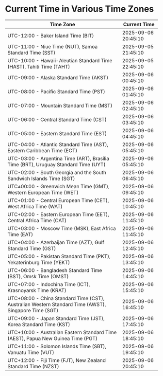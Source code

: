 # Current Time in Various Time Zones

| Time Zone | Current Time |
|-----------|--------------|
| UTC-12:00 - Baker Island Time (BIT) | 2025-09-06 20:45:10 |
| UTC-11:00 - Niue Time (NUT), Samoa Standard Time (SST) | 2025-09-05 21:45:10 |
| UTC-10:00 - Hawaii-Aleutian Standard Time (HAST), Tahiti Time (TAHT) | 2025-09-05 22:45:10 |
| UTC-09:00 - Alaska Standard Time (AKST) | 2025-09-06 00:45:10 |
| UTC-08:00 - Pacific Standard Time (PST) | 2025-09-06 01:45:10 |
| UTC-07:00 - Mountain Standard Time (MST) | 2025-09-06 02:45:10 |
| UTC-06:00 - Central Standard Time (CST) | 2025-09-06 03:45:10 |
| UTC-05:00 - Eastern Standard Time (EST) | 2025-09-06 04:45:10 |
| UTC-04:00 - Atlantic Standard Time (AST), Eastern Caribbean Time (ECT) | 2025-09-06 05:45:10 |
| UTC-03:00 - Argentina Time (ART), Brasília Time (BRT), Uruguay Standard Time (UYT) | 2025-09-06 05:45:10 |
| UTC-02:00 - South Georgia and the South Sandwich Islands Time (SGT) | 2025-09-06 06:45:10 |
| UTC±00:00 - Greenwich Mean Time (GMT), Western European Time (WET) | 2025-09-06 09:45:10 |
| UTC+01:00 - Central European Time (CET), West Africa Time (WAT) | 2025-09-06 10:45:10 |
| UTC+02:00 - Eastern European Time (EET), Central Africa Time (CAT) | 2025-09-06 11:45:10 |
| UTC+03:00 - Moscow Time (MSK), East Africa Time (EAT) | 2025-09-06 11:45:10 |
| UTC+04:00 - Azerbaijan Time (AZT), Gulf Standard Time (GST) | 2025-09-06 12:45:10 |
| UTC+05:00 - Pakistan Standard Time (PKT), Yekaterinburg Time (YEKT) | 2025-09-06 13:45:10 |
| UTC+06:00 - Bangladesh Standard Time (BST), Omsk Time (OMST) | 2025-09-06 14:45:10 |
| UTC+07:00 - Indochina Time (ICT), Krasnoyarsk Time (KRAT) | 2025-09-06 15:45:10 |
| UTC+08:00 - China Standard Time (CST), Australian Western Standard Time (AWST), Singapore Time (SGT) | 2025-09-06 16:45:10 |
| UTC+09:00 - Japan Standard Time (JST), Korea Standard Time (KST) | 2025-09-06 17:45:10 |
| UTC+10:00 - Australian Eastern Standard Time (AEST), Papua New Guinea Time (PGT) | 2025-09-06 18:45:10 |
| UTC+11:00 - Solomon Islands Time (SBT), Vanuatu Time (VUT) | 2025-09-06 19:45:10 |
| UTC+12:00 - Fiji Time (FJT), New Zealand Standard Time (NZST) | 2025-09-06 20:45:10 |
